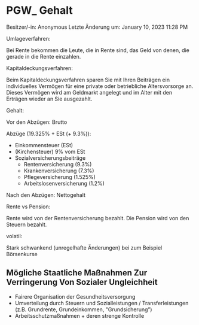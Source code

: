 # PGW_ Gehalt

Besitzer/-in: Anonymous
Letzte Änderung um: January 10, 2023 11:28 PM

Umlageverfahren:

Bei Rente bekommen die Leute, die in Rente sind, das Geld von denen, die gerade in die Rente einzahlen.

Kapitaldeckungsverfahren:

Beim Kapitaldeckungsverfahren sparen Sie mit Ihren Beiträgen ein individuelles Vermögen für eine private oder betriebliche Altersvorsorge an. Dieses Vermögen wird am Geldmarkt angelegt und im Alter mit den Erträgen wieder an Sie ausgezahlt.

Gehalt:

Vor den Abzügen: Brutto

Abzüge (19.325% + ESt (+ 9.3%)):

- Einkommensteuer (ESt)
- (Kirchensteuer) 9% vom ESt
- Sozialversicherungsbeiträge
    - Rentenversicherung (9.3%)
    - Krankenversicherung (7.3%)
    - Pflegeversicherung (1.525%)
    - Arbeitslosenversicherung (1.2%)

Nach den Abzügen: Nettogehalt

Rente vs Pension:

Rente wird von der Rentenversicherung bezahlt. Die Pension wird von den Steuern bezahlt.

volatil:

Stark schwankend (unregelhafte Änderungen) bei zum Beispiel Börsenkurse

## Mögliche Staatliche Maßnahmen Zur Verringerung Von Sozialer Ungleichheit

- Fairere Organisation der Gesundheitsversorgung
- Umverteilung durch Steuern und Sozialleistungen / Transferleistungen (z.B. Grundrente, Grundeinkommen, "Grundsicherung”)
- Arbeitsschutzmaßnahmen + deren strenge Kontrolle